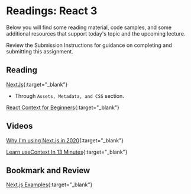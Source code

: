 # Readings: React 3

Below you will find some reading material, code samples, and some additional resources that support today's topic and the upcoming lecture.

Review the Submission Instructions for guidance on completing and submitting this assignment.

## Reading

[NextJs](https://nextjs.org/learn/basics/getting-started){:target="_blank"}

- Through `Assets, Metadata, and CSS` section.

<!-- Mix it up! Create the questions with pointed answers, fill in the blank, or opinion/open ended -->

[React Context for Beginners](https://www.freecodecamp.org/news/react-context-for-beginners/){:target="_blank"}

<!-- Mix it up! Create the questions with pointed answers, fill in the blank, or opinion/open ended -->

## Videos

[Why I'm using Next.js in 2020](https://www.youtube.com/watch?v=rtgbaKBhdkk){:target="_blank"}

<!-- Mix it up! Create the questions with pointed answers, fill in the blank, or opinion/open ended -->

[Learn useContext In 13 Minutes](https://www.youtube.com/watch?v=5LrDIWkK_Bc){:target="_blank"}

<!-- Mix it up! Create the questions with pointed answers, fill in the blank, or opinion/open ended -->

## Bookmark and Review

[Next.js Examples](https://github.com/vercel/next.js/tree/canary/examples){:target="_blank"}
